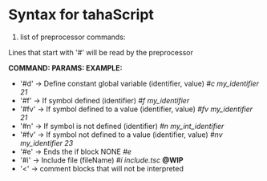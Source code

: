 Syntax for tahaScript
=====================

1. list of preprocessor commands:

Lines that start with '#' will be read by the preprocessor

__COMMAND:                                           PARAMS:                         EXAMPLE:__

* '#d'    -> Define constant global variable         (identifier, value)             *#c my_identifier 21*
* '#f'    -> If symbol defined                       (identifier)                    *#f my_identifier*
* '#fv'   -> If symbol defined to a value            (identifier, value)             *#fv my_identifier 21*
* '#n'    -> If symbol is not defined                (identifier)                    *#n my_int_identifier*
* '#fv'   -> If symbol not defined to a value        (identifier, value)             *#nv my_identifier 23*
* '#e'    -> Ends the if block                       NONE                            *#e*
* '#i'    -> Include file                            (fileName)                      *#i include.tsc*             __@WIP__
* '<'     -> comment blocks that will not be interpreted



